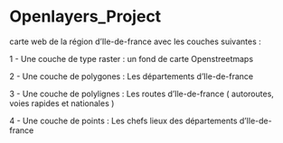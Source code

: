 # Openlayers_Project

carte web de la région d’Ile-de-france avec les couches suivantes :

1 - Une couche de type raster : un fond de carte Openstreetmaps

2 - Une couche de polygones : Les départements d’Ile-de-france

3 - Une couche de polylignes : Les routes d’Ile-de-france ( autoroutes, voies rapides et nationales )

4 - Une couche de points : Les chefs lieux des départements d’Ile-de-france
